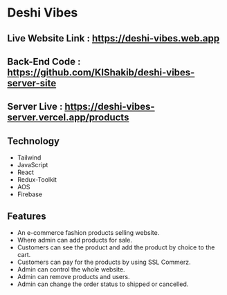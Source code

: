# Deshi Vibes

## Live Website Link : https://deshi-vibes.web.app

## Back-End Code : https://github.com/KIShakib/deshi-vibes-server-site
## Server Live : https://deshi-vibes-server.vercel.app/products

## Technology

- Tailwind
- JavaScript
- React
- Redux-Toolkit
- AOS
- Firebase

## Features

- An e-commerce fashion products selling website.
- Where admin can add products for sale.
- Customers can see the product and add the product by choice to the cart.
- Customers can pay for the products by using SSL Commerz.
- Admin can control the whole website.
- Admin can remove products and users.
- Admin can change the order status to shipped or cancelled.